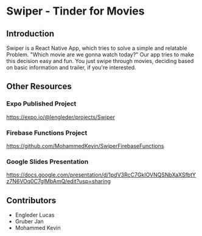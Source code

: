 # Swiper - Tinder for Movies

## Introduction

Swiper is a React Native App, which tries to solve a simple and relatable Problem. "Which movie are we gonna watch today?"
Our app tries to make this decision easy and fun. You just swipe through movies, deciding based on basic information and trailer, if you're interested. 

## Other Resources
### Expo Published Project

https://expo.io/@lengleder/projects/Swiper

### Firebase Functions Project

https://github.com/MohammedKevin/SwiperFirebaseFunctions

### Google Slides Presentation

https://docs.google.com/presentation/d/1pdV3RcC7GkIOVNQSNbXaXSfbtYz7N6VOq0C7glMbAmQ/edit?usp=sharing

## Contributors

* Engleder Lucas
* Gruber Jan
* Mohammed Kevin
